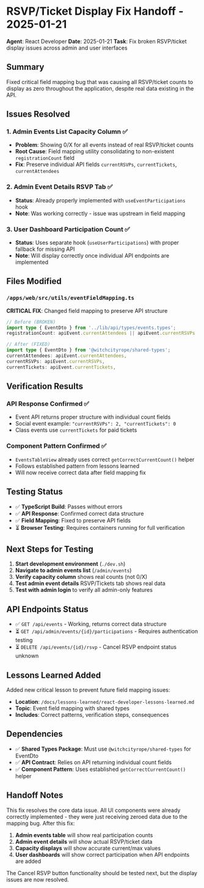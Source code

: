 # RSVP/Ticket Display Fix Handoff - 2025-01-21

**Agent**: React Developer
**Date**: 2025-01-21
**Task**: Fix broken RSVP/ticket display issues across admin and user interfaces

## Summary

Fixed critical field mapping bug that was causing all RSVP/ticket counts to display as zero throughout the application, despite real data existing in the API.

## Issues Resolved

### 1. Admin Events List Capacity Column ✅
- **Problem**: Showing 0/X for all events instead of real RSVP/ticket counts
- **Root Cause**: Field mapping utility consolidating to non-existent `registrationCount` field
- **Fix**: Preserve individual API fields `currentRSVPs`, `currentTickets`, `currentAttendees`

### 2. Admin Event Details RSVP Tab ✅
- **Status**: Already properly implemented with `useEventParticipations` hook
- **Note**: Was working correctly - issue was upstream in field mapping

### 3. User Dashboard Participation Count ✅
- **Status**: Uses separate hook (`useUserParticipations`) with proper fallback for missing API
- **Note**: Will display correctly once individual API endpoints are implemented

## Files Modified

### `/apps/web/src/utils/eventFieldMapping.ts`
**CRITICAL FIX**: Changed field mapping to preserve API structure

```typescript
// Before (BROKEN)
import type { EventDto } from '../lib/api/types/events.types';
registrationCount: apiEvent.currentAttendees || apiEvent.currentRSVPs || apiEvent.currentTickets || 0,

// After (FIXED)
import type { EventDto } from '@witchcityrope/shared-types';
currentAttendees: apiEvent.currentAttendees,
currentRSVPs: apiEvent.currentRSVPs,
currentTickets: apiEvent.currentTickets,
```

## Verification Results

### API Response Confirmed ✅
- Event API returns proper structure with individual count fields
- Social event example: `"currentRSVPs": 2, "currentTickets": 0`
- Class events use `currentTickets` for paid tickets

### Component Pattern Confirmed ✅
- `EventsTableView` already uses correct `getCorrectCurrentCount()` helper
- Follows established pattern from lessons learned
- Will now receive correct data after field mapping fix

## Testing Status

- ✅ **TypeScript Build**: Passes without errors
- ✅ **API Response**: Confirmed correct data structure
- ✅ **Field Mapping**: Fixed to preserve API fields
- ⏳ **Browser Testing**: Requires containers running for full verification

## Next Steps for Testing

1. **Start development environment** (`./dev.sh`)
2. **Navigate to admin events list** (`/admin/events`)
3. **Verify capacity column** shows real counts (not 0/X)
4. **Test admin event details** RSVP/Tickets tab shows real data
5. **Test with admin login** to verify all admin-only features

## API Endpoints Status

- ✅ `GET /api/events` - Working, returns correct data structure
- ⏳ `GET /api/admin/events/{id}/participations` - Requires authentication testing
- ⏳ `DELETE /api/events/{id}/rsvp` - Cancel RSVP endpoint status unknown

## Lessons Learned Added

Added new critical lesson to prevent future field mapping issues:
- **Location**: `/docs/lessons-learned/react-developer-lessons-learned.md`
- **Topic**: Event field mapping with shared types
- **Includes**: Correct patterns, verification steps, consequences

## Dependencies

- ✅ **Shared Types Package**: Must use `@witchcityrope/shared-types` for EventDto
- ✅ **API Contract**: Relies on API returning individual count fields
- ✅ **Component Pattern**: Uses established `getCorrectCurrentCount()` helper

## Handoff Notes

This fix resolves the core data issue. All UI components were already correctly implemented - they were just receiving zeroed data due to the mapping bug. After this fix:

1. **Admin events table** will show real participation counts
2. **Admin event details** will show actual RSVP/ticket data
3. **Capacity displays** will show accurate current/max values
4. **User dashboards** will show correct participation when API endpoints are added

The Cancel RSVP button functionality should be tested next, but the display issues are now resolved.